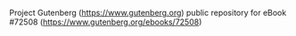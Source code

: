 Project Gutenberg (https://www.gutenberg.org) public repository
for eBook #72508 (https://www.gutenberg.org/ebooks/72508)
